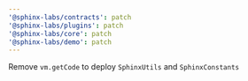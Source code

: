```yaml
---
'@sphinx-labs/contracts': patch
'@sphinx-labs/plugins': patch
'@sphinx-labs/core': patch
'@sphinx-labs/demo': patch
---
```


Remove `vm.getCode` to deploy `SphinxUtils` and `SphinxConstants`
